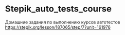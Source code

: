# Stepik_auto_tests_course
Домашние задания по выполнению курсов автотестов
https://stepik.org/lesson/187065/step/7?unit=161976
